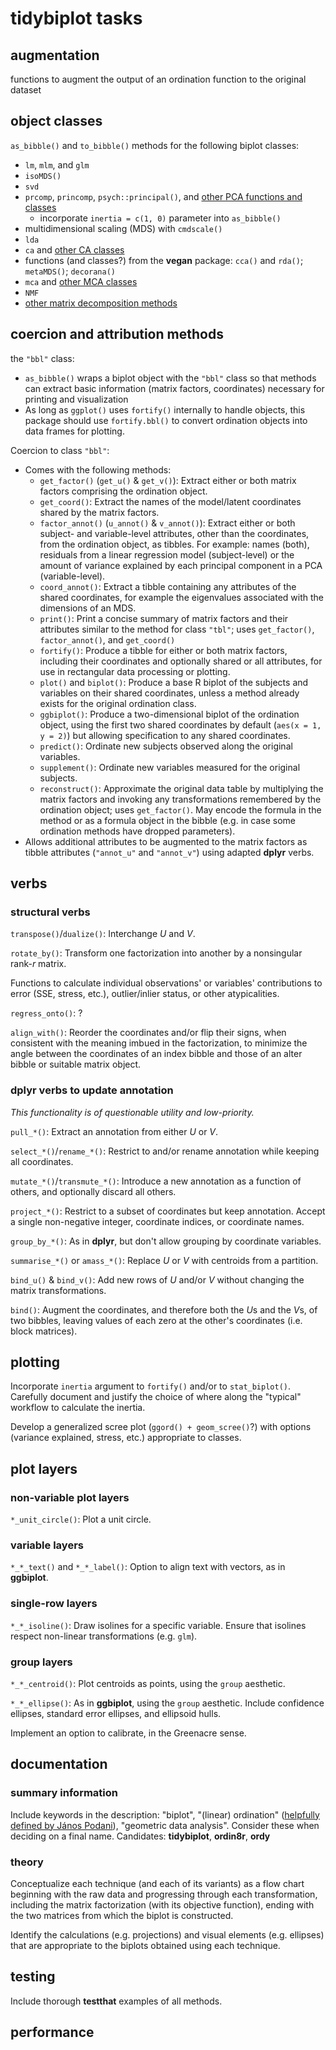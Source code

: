 # tidybiplot tasks

## augmentation

functions to augment the output of an ordination function to the original dataset

## object classes

`as_bibble()` and `to_bibble()` methods for the following biplot classes:
- `lm`, `mlm`, and `glm`
- `isoMDS()`
- `svd`
- `prcomp`, `princomp`, `psych::principal()`, and [other PCA functions and classes](http://www.gastonsanchez.com/visually-enforced/how-to/2012/06/17/PCA-in-R/)
  - incorporate `inertia = c(1, 0)` parameter into `as_bibble()`
- multidimensional scaling (MDS) with `cmdscale()`
- `lda`
- `ca` and [other CA classes](http://www.gastonsanchez.com/visually-enforced/how-to/2012/07/19/Correspondence-Analysis/)
- functions (and classes?) from the **vegan** package: `cca()` and `rda()`; `metaMDS()`; `decorana()`
- `mca` and [other MCA classes](http://www.gastonsanchez.com/visually-enforced/how-to/2012/10/13/MCA-in-R/)
- `NMF`
- [other matrix decomposition methods](http://scikit-learn.org/stable/modules/decomposition.html)

## coercion and attribution methods

the `"bbl"` class:
- `as_bibble()` wraps a biplot object with the `"bbl"` class so that methods can extract basic information (matrix factors, coordinates) necessary for printing and visualization
- As long as `ggplot()` uses `fortify()` internally to handle objects, this package should use `fortify.bbl()` to convert ordination objects into data frames for plotting.

Coercion to class `"bbl"`:
- Comes with the following methods:
  - `get_factor()` (`get_u()` & `get_v()`): Extract either or both matrix factors comprising the ordination object.
  - `get_coord()`: Extract the names of the model/latent coordinates shared by the matrix factors.
  - `factor_annot()` (`u_annot()` & `v_annot()`): Extract either or both subject- and variable-level attributes, other than the coordinates, from the ordination object, as tibbles. For example: names (both), residuals from a linear regression model (subject-level) or the amount of variance explained by each principal component in a PCA (variable-level).
  - `coord_annot()`: Extract a tibble containing any attributes of the shared coordinates, for example the eigenvalues associated with the dimensions of an MDS.
  - `print()`: Print a concise summary of matrix factors and their attributes similar to the method for class `"tbl"`; uses `get_factor()`, `factor_annot()`, and `get_coord()`
  - `fortify()`: Produce a tibble for either or both matrix factors, including their coordinates and optionally shared or all attributes, for use in rectangular data processing or plotting.
  - `plot()` and `biplot()`: Produce a base R biplot of the subjects and variables on their shared coordinates, unless a method already exists for the original ordination class.
  - `ggbiplot()`: Produce a two-dimensional biplot of the ordination object, using the first two shared coordinates by default (`aes(x = 1, y = 2)`) but allowing specification to any shared coordinates.
  - `predict()`: Ordinate new subjects observed along the original variables.
  - `supplement()`: Ordinate new variables measured for the original subjects.
  - `reconstruct()`: Approximate the original data table by multiplying the matrix factors and invoking any transformations remembered by the ordination object; uses `get_factor()`. May encode the formula in the method or as a formula object in the bibble (e.g. in case some ordination methods have dropped parameters).
- Allows additional attributes to be augmented to the matrix factors as tibble attributes (`"annot_u"` and `"annot_v"`) using adapted **dplyr** verbs.

## verbs

### structural verbs

`transpose()`/`dualize()`: Interchange $U$ and $V$.

`rotate_by()`: Transform one factorization into another by a nonsingular rank-$r$ matrix.

Functions to calculate individual observations' or variables' contributions to error (SSE, stress, etc.), outlier/inlier status, or other atypicalities.

`regress_onto()`: ?

`align_with()`: Reorder the coordinates and/or flip their signs, when consistent with the meaning imbued in the factorization, to minimize the angle between the coordinates of an index bibble and those of an alter bibble or suitable matrix object.

### **dplyr** verbs to update annotation

_This functionality is of questionable utility and low-priority._

`pull_*()`: Extract an annotation from either $U$ or $V$.

`select_*()`/`rename_*()`: Restrict to and/or rename annotation while keeping all coordinates.

`mutate_*()`/`transmute_*()`: Introduce a new annotation as a function of others, and optionally discard all others.

`project_*()`: Restrict to a subset of coordinates but keep annotation. Accept a single non-negative integer, coordinate indices, or coordinate names.

`group_by_*()`: As in **dplyr**, but don't allow grouping by coordinate variables.

`summarise_*()` or `amass_*()`: Replace $U$ or $V$ with centroids from a partition.

`bind_u()` & `bind_v()`: Add new rows of $U$ and/or $V$ without changing the matrix transformations.

`bind()`: Augment the coordinates, and therefore both the $U$s and the $V$s, of two bibbles, leaving values of each zero at the other's coordinates (i.e. block matrices).

## plotting

Incorporate `inertia` argument to `fortify()` and/or to `stat_biplot()`. Carefully document and justify the choice of where along the "typical" workflow to calculate the inertia.

Develop a generalized scree plot (`ggord() + geom_scree()`?) with options (variance explained, stress, etc.) appropriate to classes.

## plot layers

### non-variable plot layers

`*_unit_circle()`: Plot a unit circle.

### variable layers

`*_*_text()` and `*_*_label()`: Option to align text with vectors, as in **ggbiplot**.

### single-row layers

`*_*_isoline()`: Draw isolines for a specific variable. Ensure that isolines respect non-linear transformations (e.g. `glm`).

### group layers

`*_*_centroid()`: Plot centroids as points, using the `group` aesthetic.

`*_*_ellipse()`: As in **ggbiplot**, using the `group` aesthetic. Include confidence ellipses, standard error ellipses, and ellipsoid hulls.

Implement an option to calibrate, in the Greenacre sense.

## documentation

### summary information

Include keywords in the description: "biplot", "(linear) ordination" ([helpfully defined by János Podani](http://ramet.elte.hu/~podani/7-Ordination.pdf)), "geometric data analysis".
Consider these when deciding on a final name. Candidates: **tidybiplot**, **ordin8r**, **ordy**

### theory

Conceptualize each technique (and each of its variants) as a flow chart beginning with the raw data and progressing through each transformation, including the matrix factorization (with its objective function), ending with the two matrices from which the biplot is constructed.

Identify the calculations (e.g. projections) and visual elements (e.g. ellipses) that are appropriate to the biplots obtained using each technique.

## testing

Include thorough **testthat** examples of all methods.

## performance
